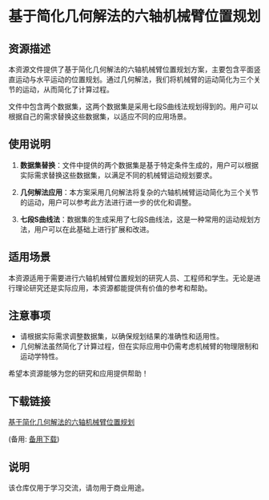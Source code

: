 # 基于简化几何解法的六轴机械臂位置规划

## 资源描述

本资源文件提供了基于简化几何解法的六轴机械臂位置规划方案，主要包含平面竖直运动与水平运动的位置规划。通过几何解法，我们将机械臂的运动简化为三个关节的运动，从而简化了计算过程。

文件中包含两个数据集，这两个数据集是采用七段S曲线法规划得到的。用户可以根据自己的需求替换这些数据集，以适应不同的应用场景。

## 使用说明

1. **数据集替换**：文件中提供的两个数据集是基于特定条件生成的，用户可以根据实际需求替换这些数据集，以满足不同的机械臂运动规划要求。

2. **几何解法应用**：本方案采用几何解法将复杂的六轴机械臂运动简化为三个关节的运动，用户可以参考此方法进行进一步的优化和调整。

3. **七段S曲线法**：数据集的生成采用了七段S曲线法，这是一种常用的运动规划方法，用户可以在此基础上进行扩展和改进。

## 适用场景

本资源适用于需要进行六轴机械臂位置规划的研究人员、工程师和学生。无论是进行理论研究还是实际应用，本资源都能提供有价值的参考和帮助。

## 注意事项

- 请根据实际需求调整数据集，以确保规划结果的准确性和适用性。
- 几何解法虽然简化了计算过程，但在实际应用中仍需考虑机械臂的物理限制和运动学特性。

希望本资源能够为您的研究和应用提供帮助！

## 下载链接
[基于简化几何解法的六轴机械臂位置规划](https://pan.quark.cn/s/26ab89fca36f) 

(备用: [备用下载](https://pan.baidu.com/s/1raESR2OD2Uyn8M4xLMw3fw?pwd=1234))

## 说明

该仓库仅用于学习交流，请勿用于商业用途。

